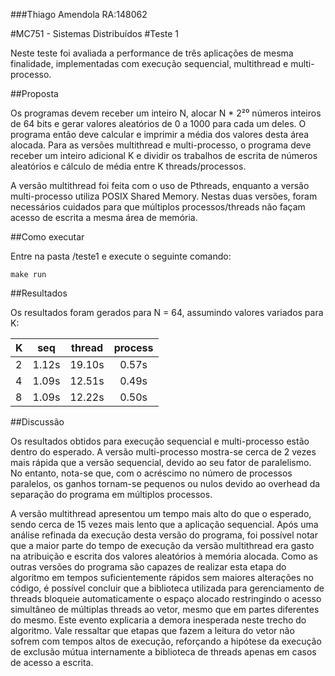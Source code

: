 ###Thiago Amendola  RA:148062

#MC751 - Sistemas Distribuídos
#Teste 1

Neste teste foi avaliada a performance de três aplicações de mesma finalidade, implementadas com execução sequencial, multithread e multi-processo.

##Proposta

Os programas devem receber um inteiro N, alocar N * 2²⁰ números inteiros de 64 bits e gerar valores aleatórios de 0 a 1000 para cada um deles. O programa então deve calcular e imprimir a média dos valores desta área alocada. Para as versões multithread e multi-processo, o programa deve receber um inteiro adicional K e dividir os trabalhos de escrita de números aleatórios e cálculo de média entre K threads/processos.

A versão multithread foi feita com o uso de Pthreads, enquanto a versão multi-processo utiliza POSIX Shared Memory. Nestas duas versões, foram necessários cuidados para que múltiplos processos/threads não façam acesso de escrita a mesma área de memória.

##Como executar

Entre na pasta /teste1 e execute o seguinte comando:
```
make run
```

##Resultados

Os resultados foram gerados para N = 64, assumindo valores variados para K:

| K  |  seq  | thread | process |
| :--- | :---: | :---: |  :---:  |
| 2  | 1.12s | 19.10s | 0.57s |
| 4  | 1.09s | 12.51s | 0.49s |
| 8  | 1.09s | 12.22s | 0.50s |

##Discussão

Os resultados obtidos para execução sequencial e multi-processo estão dentro do esperado. A versão multi-processo mostra-se cerca de 2 vezes mais rápida que a versão sequencial, devido ao seu fator de paralelismo. No entanto, nota-se que, com o acréscimo no número de processos paralelos, os ganhos tornam-se pequenos ou nulos devido ao overhead da separação do programa em múltiplos processos.

A versão multithread apresentou um tempo mais alto do que o esperado, sendo cerca de 15 vezes mais lento que a aplicação sequencial. Após uma análise refinada da execução desta versão do programa, foi possível notar que a maior parte do tempo de execução da versão multithread era gasto na atribuição e escrita dos valores aleatórios à memória alocada. Como as outras versões do programa são capazes de realizar esta etapa do algoritmo em tempos suficientemente rápidos sem maiores alterações no código, é possível concluir que a biblioteca utilizada para gerenciamento de threads bloqueie automaticamente o espaço alocado restringindo o acesso simultâneo de múltiplas threads ao vetor, mesmo que em partes diferentes do mesmo. Este evento explicaria a demora inesperada neste trecho do algoritmo. Vale ressaltar que etapas que fazem a leitura do vetor não sofrem com tempos altos de execução, reforçando a hipótese da execução de exclusão mútua internamente a biblioteca de threads apenas em casos de acesso a escrita.
